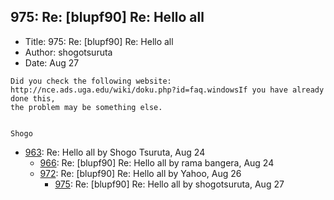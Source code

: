 ## 975: Re: [blupf90] Re: Hello all

- Title: 975: Re: [blupf90] Re: Hello all
- Author: shogotsuruta
- Date: Aug 27

```
Did you check the following website: http://nce.ads.uga.edu/wiki/doku.php?id=faq.windowsIf you have already done this,
the problem may be something else.


Shogo
```

- [963](0963.md): Re: Hello all by Shogo Tsuruta, Aug 24
    - [966](0966.md): Re: [blupf90] Re: Hello all by rama bangera, Aug 24
    - [972](0972.md): Re: [blupf90] Re: Hello all by Yahoo, Aug 26
        - [975](0975.md): Re: [blupf90] Re: Hello all by shogotsuruta, Aug 27
